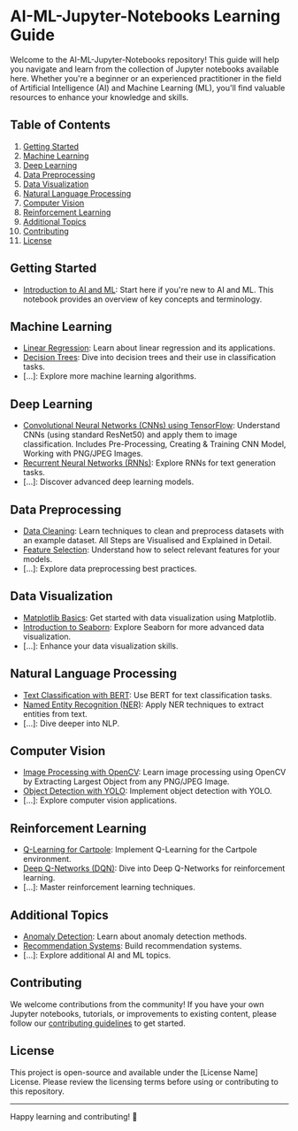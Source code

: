 # AI-ML-Jupyter-Notebooks Learning Guide

Welcome to the AI-ML-Jupyter-Notebooks repository! This guide will help you navigate and learn from the collection of Jupyter notebooks available here. Whether you're a beginner or an experienced practitioner in the field of Artificial Intelligence (AI) and Machine Learning (ML), you'll find valuable resources to enhance your knowledge and skills.

## Table of Contents

1. [Getting Started](#getting-started)
2. [Machine Learning](#machine-learning)
3. [Deep Learning](#deep-learning)
4. [Data Preprocessing](#data-preprocessing)
5. [Data Visualization](#data-visualization)
6. [Natural Language Processing](#natural-language-processing)
7. [Computer Vision](#computer-vision)
8. [Reinforcement Learning](#reinforcement-learning)
9. [Additional Topics](#additional-topics)
10. [Contributing](#contributing)
11. [License](#license)

## Getting Started

- [Introduction to AI and ML](notebooks/introduction_to_ai_ml.ipynb): Start here if you're new to AI and ML. This notebook provides an overview of key concepts and terminology.

## Machine Learning

- [Linear Regression](notebooks/machine_learning/linear_regression.ipynb): Learn about linear regression and its applications.
- [Decision Trees](notebooks/machine_learning/decision_trees.ipynb): Dive into decision trees and their use in classification tasks.
- [...]: Explore more machine learning algorithms.

## Deep Learning

- [Convolutional Neural Networks (CNNs) using TensorFlow](notebooks/deep_learning/CNNImageClassification/): Understand CNNs (using standard ResNet50) and apply them to image classification. Includes Pre-Processing, Creating & Training CNN Model, Working with PNG/JPEG Images.
- [Recurrent Neural Networks (RNNs)](notebooks/deep_learning/rnn_text_generation.ipynb): Explore RNNs for text generation tasks.
- [...]: Discover advanced deep learning models.

## Data Preprocessing

- [Data Cleaning](notebooks/data_preprocessing/data_cleaning.ipynb): Learn techniques to clean and preprocess datasets with an example dataset. All Steps are Visualised and Explained in Detail.
- [Feature Selection](notebooks/data_preprocessing/feature_selection.ipynb): Understand how to select relevant features for your models.
- [...]: Explore data preprocessing best practices.

## Data Visualization

- [Matplotlib Basics](notebooks/data_visualization/matplotlib_basics.ipynb): Get started with data visualization using Matplotlib.
- [Introduction to Seaborn](notebooks/data_visualization/seaborn_intro.ipynb): Explore Seaborn for more advanced data visualization.
- [...]: Enhance your data visualization skills.

## Natural Language Processing

- [Text Classification with BERT](notebooks/natural_language_processing/text_classification_bert.ipynb): Use BERT for text classification tasks.
- [Named Entity Recognition (NER)](notebooks/natural_language_processing/named_entity_recognition.ipynb): Apply NER techniques to extract entities from text.
- [...]: Dive deeper into NLP.

## Computer Vision

- [Image Processing with OpenCV](notebooks/computer_vision/ExtractingLargestObjectFromImage/): Learn image processing using OpenCV by Extracting Largest Object from any PNG/JPEG Image.
- [Object Detection with YOLO](notebooks/computer_vision/object_detection_yolo.ipynb): Implement object detection with YOLO.
- [...]: Explore computer vision applications.

## Reinforcement Learning

- [Q-Learning for Cartpole](notebooks/reinforcement_learning/q_learning_cartpole.ipynb): Implement Q-Learning for the Cartpole environment.
- [Deep Q-Networks (DQN)](notebooks/reinforcement_learning/deep_q_networks.ipynb): Dive into Deep Q-Networks for reinforcement learning.
- [...]: Master reinforcement learning techniques.

## Additional Topics

- [Anomaly Detection](notebooks/additional_topics/anomaly_detection.ipynb): Learn about anomaly detection methods.
- [Recommendation Systems](notebooks/additional_topics/recommendation_systems.ipynb): Build recommendation systems.
- [...]: Explore additional AI and ML topics.

## Contributing

We welcome contributions from the community! If you have your own Jupyter notebooks, tutorials, or improvements to existing content, please follow our [contributing guidelines](CONTRIBUTING.md) to get started.

## License

This project is open-source and available under the [License Name] License. Please review the licensing terms before using or contributing to this repository.

---

Happy learning and contributing! 🚀
